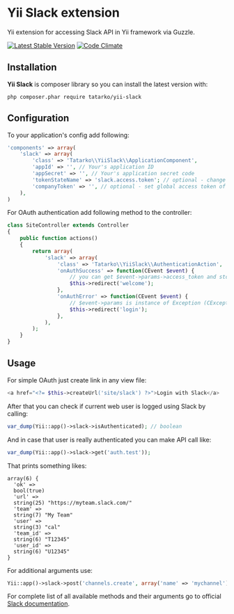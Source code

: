 # Yii Slack extension
Yii extension for accessing Slack API in Yii framework via Guzzle.

[![Latest Stable Version](https://poser.pugx.org/tatarko/yii-slack/v/stable.png)](https://packagist.org/packages/tatarko/yii-slack)
[![Code Climate](https://codeclimate.com/github/tatarko/yii-slack/badges/gpa.png)](https://codeclimate.com/github/tatarko/yii-slack)

## Installation

**Yii Slack** is composer library so you can install the latest version with:

```shell
php composer.phar require tatarko/yii-slack
```

## Configuration

To your application's config add following:

```php
'components' => array(
	'slack' => array(
		'class' => 'Tatarko\\YiiSlack\\ApplicationComponent',
		'appId' => '', // Your's application ID
		'appSecret' => '', // Your's application secret code
		'tokenStateName' => 'slack.access.token'; // optional - change name of the user's state variable to store access token in
		'companyToken' => '', // optional - set global access token of your company's account to use slack component without user authentication
	),
)
```

For OAuth authentication add following method to the controller:

```php
class SiteController extends Controller
{
	public function actions()
    {
        return array(
            'slack' => array(
                'class' => 'Tatarko\\YiiSlack\\AuthenticationAction',
				'onAuthSuccess' => function(CEvent $event) {
					// you can get $event->params->access_token and store it in some persistant database instead of user's states (that is basically sessions variable)
					$this->redirect('welcome');
				},
                'onAuthError' => function(CEvent $event) {
					// $event->params is instance of Exception (CException or GuzzleHttp\Exception\TransferException)
					$this->redirect('login');
				},
            ),
        );
    }
}
```

## Usage

For simple OAuth just create link in any view file:

```php
<a href="<?= $this->createUrl('site/slack') ?>">Login with Slack</a>
```

After that you can check if current web user is logged using Slack by calling:

```php
var_dump(Yii::app()->slack->isAuthenticated); // boolean
```

And in case that user is really authenticated you can make API call like:

```php
var_dump(Yii::app()->slack->get('auth.test'));
```

That prints something likes:

```shell
array(6) {
  'ok' =>
  bool(true)
  'url' =>
  string(25) "https://myteam.slack.com/"
  'team' =>
  string(7) "My Team"
  'user' =>
  string(3) "cal"
  'team_id' =>
  string(6) "T12345"
  'user_id' =>
  string(6) "U12345"
}
```

For additional arguments use:

```php
Yii::app()->slack->post('channels.create', array('name' => 'mychannel'));
```

For complete list of all available methods and their arguments go to official [Slack documentation](https://api.slack.com/methods).
